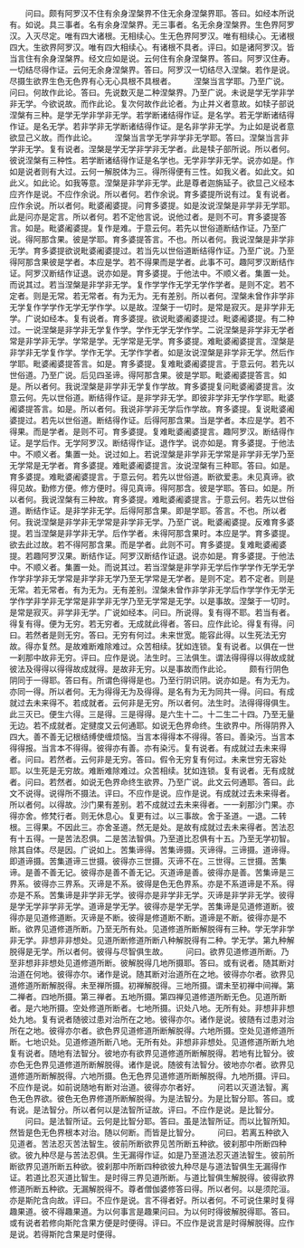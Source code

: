 <!-- { "loadSidebar": true } -->
　　问曰。颇有阿罗汉不住有余身涅槃界不住无余身涅槃界耶。答曰。如经本所说有。如说。具三事者。名有余身涅槃界。无三事者。名无余身涅槃界。生色界阿罗汉。入灭尽定。唯有四大诸根。无相续心。生无色界阿罗汉。唯有相续心。无诸根四大。生欲界阿罗汉。唯有四大相续心。有诸根不具者。评曰。如是诸阿罗汉。皆当言住有余身涅槃界。经文应如是说。云何住有余身涅槃界。答曰。阿罗汉住寿。一切结尽得作证。云何无余身涅槃界。答曰。阿罗汉一切结尽入涅槃。若作是说。尽摄生欲界生色无色界有心无心具根不具根者。
　　涅槃当言学耶。乃至广说。问曰。何故作此论。答曰。先说数灭是二种涅槃界。乃至广说。未说是学无学非学非无学。今欲说故。而作此论。复次何故作此论者。为止并义者意故。如犊子部说涅槃有三种。是学无学非学非无学。若学断诸结得作证。是名学。若无学断诸结得作证。是名无学。若非学非无学断诸结得作证。是名非学非无学。为止如是说者意欲显己义故。而作此论。
　　涅槃当言学无学非学非无学耶。答曰。涅槃当言非学非无学。复有说者。涅槃是学无学非学非无学者。此是犊子部所说。所以者何。彼说涅槃有三种性。若学断诸结得作证是名学也。无学非学非无学。说亦如是。作如是说者则有大过。云何一解脱体为三。得所得便有三性。如我义者。如此文。如此义。如此论。如我等意。涅槃是非学非无学。此是尊者迦旃延子。欲显己义经本应齐作是说。不应作余说。所以者何。若作余说。育多婆提所说有过。复有说者。应作余说。所以者何。毗婆阇婆提。问育多婆提。如是汝说涅槃是非学非无学耶。此是问亦是定言。所以者何。若不定他言说。说他过者。是则不可。育多婆提答言。如是。毗婆阇婆提。复作是难。于意云何。若先以世俗道断结作证。乃至广说。得阿那含果。彼是学耶。育多婆提答言。不也。所以者何。我说涅槃是非学非无学。育多婆提欲说毗婆阇婆提过。若当先以世俗道断结得作证。乃至广说。乃至得阿那含果彼是学者。本应是学。若不得果而是学者。此事不可。趣阿罗汉断结作证。阿罗汉断结作证退。说亦如是。育多婆提。于他法中。不顺义者。集置一处。而说其过。若当涅槃是非学非无学。复作学学作无学无学作学者。是则不定。若不定者。则是无常。若无常者。有为无为。无有差别。所以者何。涅槃未曾作非学非无学复作学学作无学无学作学。以是故。涅槃于一切时。是常是寂灭。是非学非无学。广说如经本。复有说者。育多婆提。欲说毗婆阇婆提过。毗婆阇婆提。有二种过。一说涅槃是非学非无学复作学。学作无学无学作学。二说涅槃是非学非无学者常是非学非无学。学常是学。无学常是无学。育多婆提。难毗婆阇婆提言。涅槃是非学非无学复作学。学作无学。无学作学者。如是汝说涅槃是非学非无学。然后作学耶。毗婆阇婆提答言。如是。育多婆提。复难毗婆阇婆提言。于意云何。若先以世俗道。乃至广说。后见四圣谛。得阿那含果。彼是学耶。毗婆阇婆提答言。如是。所以者何。我说涅槃是非学非无学复作学故。育多婆提复问毗婆阇婆提言。汝意云何。先以世俗道。断结得作证。是非学非无学。即彼非学非无学作学耶。毗婆阇婆提答言。如是。所以者何。我说非学非无学后作学故。育多婆提。复说毗婆阇婆提过。若先以世俗道。断结得作证。后得阿那含果。当是学者。本应是学。若不得果。而是学者。是则不可。育多婆提。复难毗婆阇婆提言。趣阿罗汉。断结得作证。是学后作。无学阿罗汉。断结得作证。退作学。说亦如是。育多婆提。于他法中。不顺义者。集置一处。说过如上。若说涅槃是非学非无学常是非学非无学乃至无学常是无学者。育多婆提。难毗婆阇婆提言。汝说涅槃有三种耶。答曰。如是。育多婆提。难毗婆阇婆提言。于意云何。若先以世俗道。断欲爱恚。未见真谛。欲得见故。勤修方便。修方便时。得见真谛。得阿那含。彼是学耶。答曰。如是。所以者何。我说涅槃有三种故。育多婆提。难毗婆阇婆提言。于意云何。若先以世俗道。断结作证。是非学非无学。后得阿那含果。即是学耶。答言。不也。所以者何。我说涅槃是非学非无学常是非学非无学。乃至广说。毗婆阇婆提。反难育多婆提。若当涅槃是非学非无学。后作学者。未得阿那含果时。本应是学。育多婆提。欲去此过故。若不得阿那含果。而是学者。此则不可。育多婆提。复难毗婆阇婆提。若趣阿罗汉果。断结作证。阿罗汉断结作证退。说亦如是。育多婆提。于他法中。不顺义者。集置一处。而说其过。若当涅槃是非学非无学后作学学作无学无学作学非学非无学常是非学非无学乃至无学常是无学者。是则不定。若不定者。则是无常。若无常者。有为无为。无有差别。涅槃未曾作非学非无学后作学学作无学无学作学非学非无学常是非学非无学乃至无学常是无学。以是事故。涅槃于一切时。是常是寂灭。非学非无学。广说如经本。问曰。所说得。复有得不耶。若当有者。得复有得。便为无穷。若无穷者。无成就此得者。答曰。应作此论。得复有得。问曰。若然者是则无穷。答曰。无穷有何过。未来世宽。能容此得。以生死法无穷故。得亦复然。是故难断难除难过。众苦相续。犹如连锁。复有说者。以俱在一世一刹那中故非无穷。评曰。应作是说。法生时。三法俱生。谓法得得得以得故成就彼法及得得以得得故成就得。是故非无穷。以是事故而作此论。
　　颇有行阴色阴同于一得耶。答曰有。所谓色得得是也。乃至行阴识阴。说亦如是。有为无为。亦同一得。所以者何。无为得得无为及得得。是名有为无为同共一得。问曰。有成就过去未来得不。若成就者。云何非是无穷。所以者何。法生时。法得得得俱生。此三灭已。便生六得。三是得。三是得得。是六生十二。十二生二十四。乃至无量无边。若不成就者。定揵度又云何通耶。如说无色界命终。生欲界中。所得阴界入四大。善不善无记根结缚使缠烦恼。当言本得得本不得得。答曰。善染污。当言本得得报。当言本不得得。彼得亦有善。亦有染污。复有说者。有成就过去未来得者。问曰。若然者。云何非是无穷。答曰。假令无穷复有何过。未来世穷无容处耶。以生死是无穷故。难断难除难过。众苦相续。犹如连锁。复有说者。无有成就者。问曰。若然者。如说无色界命终生欲界。乃至广说。此文云何通耶。答曰。此文不说得。说得所不摄法。评曰。不应作是说。应作是说。有成就过去未来得者。所以者何。以得故。沙门果有差别。若不成就过去未来得者。一一刹那沙门果。亦得亦舍。修梵行者。则无休息心。复更有过。以三事故。舍于圣道。一退。二转根。三得果。不因此三。亦舍圣道。然无是处。是故有成就过去未来得者。苦法忍有十五得。一是苦法忍俱。二是苦法智俱。乃至道比忍俱有十五。乃至无学初智。除其自体。尽是因。广说如上。苦集谛得。苦集谛摄。灭谛得。三谛摄。道谛得。即道谛摄。苦集道谛三世摄。彼得亦三世摄。灭谛不在。三世得。三世摄。苦集谛。是善不善无记。彼得亦是善不善无记。灭道谛是善。彼得亦是善。苦集谛是三界系。彼得亦三界系。灭谛是不系。彼得是色无色界系。亦是不系道谛是不系。得亦是不系。苦集谛是非学非无学。彼得亦是非学非无学。灭谛是非学非无学。彼得是学无学非学非无学。道谛是学无学。彼得亦是学无学。苦集谛是见道修道断。彼得亦是见道修道断。灭谛是不断。彼得是修道断不断。道谛是不断。彼得亦是不断。欲界见道修道所断。乃至无所有处。见道修道所断解脱得有三种。学无学非学非无学。非想非非想处。见道所断修道所断八种解脱得有二种。学无学。第九种解脱得是无学。所以者何。彼得与尽智俱生故。
　　问曰。欲界见道修道所断。乃至非想非非想处见道修道所断。彼解脱得几地所摄耶。答曰。或有说者。随其断对治道在何地。彼得亦尔。诸作是说。随其断对治道所在之地。彼得亦尔者。欲界见道修道所断解脱得。未至禅所摄。初禅解脱得。三地所摄。谓未至初禅中间禅。第二禅者。四地所摄。第三禅者。五地所摄。第四禅见道修道所断无色。见道所断者。是六地所摄。空处修道所断者。七地所摄。识处八地。无所有处。非想非非想处九地。复有说者随彼过患对治所在之地。彼得亦尔。诸作是说。彼随有过患对治所在之地。彼得亦尔者。欲色界见道修道所断解脱得。六地所摄。空处见道修道所断。七地识处。见道修道所断八地。无所有处。非想非非想处。见道修道所断九地复有说者。随地有法智分。彼地亦有欲界见道修道所断解脱得。若地有比智分。彼亦色无色界见道修道所断解脱得。诸作是说。随彼有法智分。彼地亦尔者。欲界见道修道所断解脱得。六地所摄。色无色界见道修道所断解脱得。九地所摄。评曰。不应作是说。如前说随地有断对治道。彼得亦尔者好。
　　问若以灭道法智。离色无色界欲。彼色无色界修道所断解脱得。为是法智分。为是比智分耶。答曰。或有说。是法智分。所以者何以是法智所证故。评曰。不应作是说。是比智分。
　　问曰。是法智所证。云何是比智分耶。答曰。虽是法智所证。而以比智所知。然皆是色无色界根本对治。随以何断。而皆是比智分。
　　问曰。若离五种欲入见道者。苦法忍灭苦法智生。彼前所断欲界见苦所断五种欲。彼刹那中所断四种欲。彼九种尽是与苦法忍俱。生无漏得作证。如是乃至道法忍灭道法智生。彼前所断欲界见道所断五种欲。彼刹那中所断四种欲彼九种尽是与道法智俱生无漏得作证。若道比忍灭道比智生。是时得三界见道所断。与道比智俱生解脱得。彼得欲界修道所断五种欲。无漏解脱得不。尊者僧伽婆修答曰得。所以者何。以是须陀洹。亦是斯陀含向故。评曰。不应作是说。言不得者好。所以者何。不可说住果时复得趣果道。彼不得趣果道。为以何事言是趣果问曰。为以何时得彼解脱得耶。答曰。或有说者若修向斯陀含果方便是时便得。评曰。不应作是说言是时得解脱得。应作是说。若得斯陀含果是时便得。
